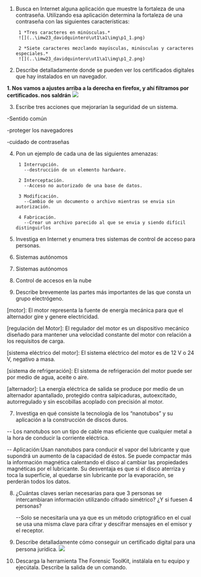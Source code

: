 1. Busca en Internet alguna aplicación que muestre la fortaleza de una contraseña. Utilizando esa aplicación determina la fortaleza de una contraseña con las siguientes características:

        1 *Tres caracteres en minúsculas.*
		![](..\imw23_davidquintero\ut1\a1\img\p1_1.png)
		
        2 *Siete caracteres mezclando mayúsculas, minúsculas y caracteres especiales.*
		![](..\imw23_davidquintero\ut1\a1\img\p1_2.png)
		
2. Describe detalladamente donde se pueden ver los certificados digitales que hay instalados en un navegador.

  **1. Nos vamos a ajustes arriba a la derecha en firefox, y ahí filtramos por certificados. nos saldrán**
  ![](../imw23_davidquintero/ut1/a1/img/p1_3.png)
  
3. Escribe tres acciones que mejorarían la seguridad de un sistema.

  -Sentido común

  -proteger los navegadores

  -cuidado de contraseñas
  
4. Pon un ejemplo de cada una de las siguientes amenazas:

        1 Interrupción.
          --destrucción de un elemento hardware.
		  
        2 Interceptación.
          --Acceso no autorizado de una base de datos.
		  
        3 Modificación.
          --Cambio de un documento o archivo mientras se envia sin autorización.
		  
        4 Fabricación.
          --Crear un archivo parecido al que se envia y siendo difícil distinguirlos
5. Investiga en Internet y enumera tres sistemas de control de acceso para personas.
  1. Sistemas autónomos

  2. Sistemas autónomos

  3. Control de accesos en la nube
  
6. Describe brevemente las partes más importantes de las que consta un grupo electrógeno.

[motor]: El motor representa la fuente de energía mecánica para que el alternador gire y genere electricidad.

[regulación del Motor]: El regulador del motor es un dispositivo mecánico diseñado para mantener una velocidad constante del motor con relación a los requisitos de carga.

[sistema eléctrico del motor]: El sistema eléctrico del motor es de 12 V o 24 V, negativo a masa.

[sistema de refrigeración]: El sistema de refrigeración del motor puede ser por medio de agua, aceite o aire.

[alternador]: La energía eléctrica de salida se produce por medio de un alternador apantallado, protegido contra salpicaduras, autoexcitado, autorregulado y sin escobillas acoplado con precisión al motor.

7. Investiga en qué consiste la tecnología de los “nanotubos” y su aplicación a la construcción de discos duros.

  -- Los nanotubos son un tipo de cable mas eficiente que cualquier metal a la hora de conducir la corriente eléctrica.

  -- Aplicación:Usan nanotubos para conducir el vapor del lubricante y que supondrá un aumento de la capacidad de éstos. Se puede compactar más la información magnética calentando el disco al cambiar las propiedades magnéticas por el lubricante. Su desventaja es que si el disco aterriza y toca la superficie, al quedarse sin lubricante por la evaporación, se perderán todos los datos.

8. ¿Cuántas claves serían necesarias para que 3 personas se intercambiaran información utilizando cifrado simétrico? ¿Y si fuesen 4 personas?

	--Solo se necesitaría una ya que es un método criptográfico en el cual se usa una misma clave para cifrar y descifrar mensajes en el emisor y el receptor.

9. Describe detalladamente cómo conseguir un certificado digital para una persona jurídica.
![](../imw23_davidquintero/ut1/a1/img/p1_9)
10. Descarga la herramienta The Forensic ToolKit, instálala en tu equipo y ejecútala. Describe la salida de un comando.
